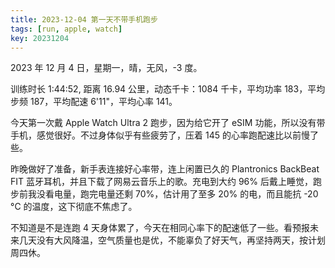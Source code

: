 ```yaml
---
title: 2023-12-04 第一天不带手机跑步
tags: [run, apple, watch]
key: 20231204
---
```


2023 年 12 月 4 日，星期一，晴，无风，-3 度。

训练时长 1:44:52, 距离 16.94 公里，动态千卡：1084 千卡，平均功率 183，平均步频 187，平均配速 6'11"，平均心率 141。

今天第一次戴 Apple Watch Ultra 2 跑步，因为给它开了 eSIM 功能，所以没有带手机，感觉很好。不过身体似乎有些疲劳了，压着 145 的心率跑配速比以前慢了些。

<!--more-->

昨晚做好了准备，新手表连接好心率带，连上闲置已久的 Plantronics BackBeat FIT 蓝牙耳机，并且下载了网易云音乐上的歌。充电到大约 96% 后戴上睡觉，跑步前我没看电量，跑完电量还剩 70%，估计用了至多 20% 的电，而且能抗 -20 &deg;C 的温度，这下彻底不焦虑了。

不知道是不是连跑 4 天身体累了，今天在相同心率下的配速低了一些。看预报未来几天没有大风降温，空气质量也是优，不能辜负了好天气，再坚持两天，按计划周四休。

<div class="strava-embed-placeholder" data-embed-type="activity" data-embed-id="10324845449"></div><script src="https://strava-embeds.com/embed.js"></script>
